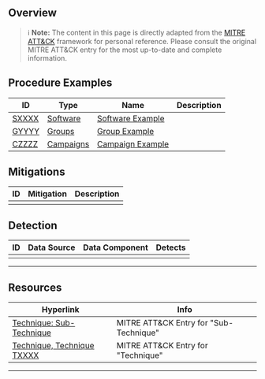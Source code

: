 
## Overview

> ℹ️ **Note:** The content in this page is directly adapted from the [MITRE ATT&CK](https://attack.mitre.org/techniques/T1558/003/) framework for personal reference. Please consult the original MITRE ATT&CK entry for the most up-to-date and complete information.

## Procedure Examples

| ID                                                | Type                                             | Name                                                         | Description |
| ------------------------------------------------- | ------------------------------------------------ | ------------------------------------------------------------ | ----------- |
| [SXXXX](https://attack.mitre.org/software/SXXXX)  | [Software](https://attack.mitre.org/software/)   | [Software Example](https://attack.mitre.org/software/SXXXX)  |             |
| [GYYYY](https://attack.mitre.org/groups/GYYYY)    | [Groups](https://attack.mitre.org/groups/)       | [Group Example](https://attack.mitre.org/groups/GYYYY)       |             |
| [CZZZZ](https://attack.mitre.org/campaigns/CZZZZ) | [Campaigns](https://attack.mitre.org/campaigns/) | [Campaign Example](https://attack.mitre.org/campaigns/CZZZZ) |             |

## Mitigations

| ID  | Mitigation | Description |
| --- | ---------- | ----------- |
|     |            |             |

## Detection

| ID  | Data Source | Data Component | Detects |
| --- | ----------- | -------------- | ------- |
|     |             |                |         |

***

## Resources

| Hyperlink                                                                  | Info                                   |
| -------------------------------------------------------------------------- | -------------------------------------- |
| [Technique: Sub-Technique](https://attack.mitre.org/techniques/TXXXX/YYY/) | MITRE ATT&CK Entry for "Sub-Technique" |
| [Technique, Technique TXXXX](https://attack.mitre.org/techniques/TXXXX/)   | MITRE ATT&CK Entry for "Technique"     |

[^1]: 

***
